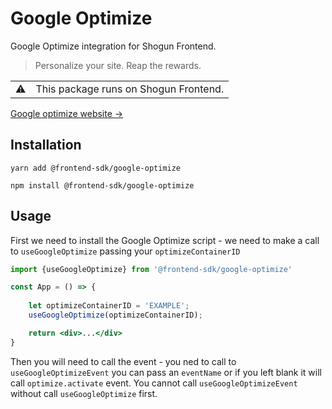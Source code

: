 # Google Optimize

 Google Optimize integration for Shogun Frontend.

> Personalize your site. Reap the rewards.

<table>
  <tbody>
    <tr>
      <td>⚠️</td>
      <td>This package runs on Shogun Frontend. </td>
    </tr>
  </tbody>
</table>

[Google optimize website →](https://marketingplatform.google.com/about/optimize/)


## Installation

`yarn add @frontend-sdk/google-optimize`

`npm install @frontend-sdk/google-optimize`

## Usage

First we need to install the Google Optimize script - we need to make a call to `useGoogleOptimize` passing your `optimizeContainerID`

```jsx
import {useGoogleOptimize} from '@frontend-sdk/google-optimize'

const App = () => {
    
    let optimizeContainerID = 'EXAMPLE';
    useGoogleOptimize(optimizeContainerID);

    return <div>...</div>
}
```

Then you will need to call the event - you ned to call to `useGoogleOptimizeEvent` you can pass an `eventName` or if you left blank it will call `optimize.activate` event.
You cannot call `useGoogleOptimizeEvent` without call `useGoogleOptimize` first. 

